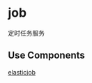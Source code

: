 # job

定时任务服务

## Use Components

[elasticjob](https://shardingsphere.apache.org/elasticjob/index_zh.html)